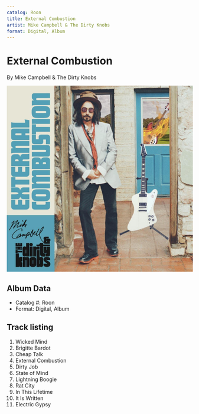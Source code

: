 ```yaml
---
catalog: Roon
title: External Combustion
artist: Mike Campbell & The Dirty Knobs
format: Digital, Album
---
```


# External Combustion

By Mike Campbell & The Dirty Knobs

![](../../assets/albumcovers/Mike_Campbell_and_The_Dirty_Knobs-External_Combustion.png)

## Album Data

- Catalog #: Roon
- Format: Digital, Album


## Track listing


1. Wicked Mind
2. Brigitte Bardot
3. Cheap Talk
4. External Combustion
5. Dirty Job
6. State of Mind
7. Lightning Boogie
8. Rat City
9. In This Lifetime
10. It Is Written
11. Electric Gypsy

